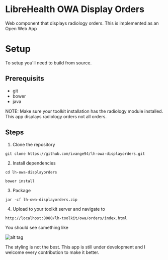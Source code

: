 # LibreHealth OWA Display Orders
Web component that displays radiology orders. This is implemented as an Open Web App

# Setup

To setup you'll need to build from source.

## Prerequisits

* git
* bower
* java

NOTE: Make sure your toolkit installation has the radiology module installed. This app displays radiology orders not all orders. 

## Steps

1. Clone the repository

` git clone https://github.com/ivange94/lh-owa-displayorders.git `

2. Install dependencies

` cd lh-owa-displayorders `

` bower install `

3. Package

` jar -cf lh-owa-displayorders.zip `

4. Upload to your toolkit server and navigate to

` http://localhost:8080/lh-toolkit/owa/orders/index.html `

You should see something like

![alt tag](http://picpaste.com/pics/Screen_Shot_2017-03-31_at_3.34.41_PM-9dhJ72Nj.1490970945.png)

The styling is not the best. This app is still under development and I welcome every contribution to make it better.

